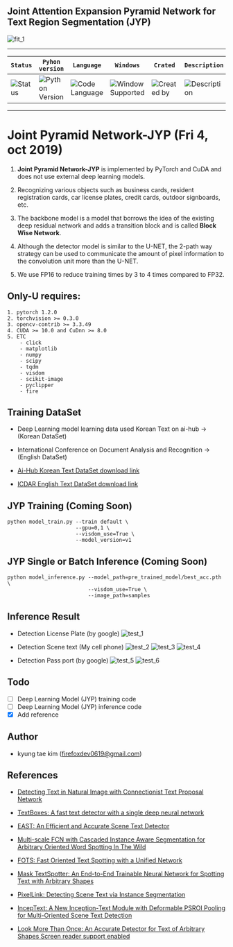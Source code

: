 ## Joint Attention Expansion Pyramid Network for Text Region Segmentation (JYP)

![fit_1](fig/test_6.png)

---

| **`Status`** | **`Pyhon version`** | **`Language`** | **`Windows`** | **`Crated`** | **`Description`** | **`build`** |
|---------------------|------------------|-------------------|---------------|---------------|---------------|---------------|
|![Status](https://img.shields.io/pypi/status/Django.svg) |![Python Version](https://img.shields.io/pypi/pyversions/Django.svg)|![Code Language](https://img.shields.io/badge/python3.6-100%25-red.svg)| ![Window Supported](https://img.shields.io/badge/supported-not-orange.svg) |![Created by](https://img.shields.io/badge/Sunday%2029%2C%20Sep%202019-hela.kim-ff69b4.svg)|![Description](https://img.shields.io/badge/TextDetection-Model-yellowgreen.svg)|![build](https://img.shields.io/circleci/token/YOURTOKEN/project/github/RedSparr0w/node-csgo-parser/master.svg)

---

# **Joint Pyramid Network-JYP (Fri 4, oct 2019)**

1. **Joint Pyramid Network-JYP** is implemented by PyTorch and CuDA and does not use external deep learning models.

2. Recognizing various objects such as business cards, resident registration cards, car license plates, credit cards, outdoor signboards, etc.

3. The backbone model is a model that borrows the idea of the existing deep residual network and adds a transition block and is called **Block Wise Network**.

4. Although the detector model is similar to the U-NET, the 2-path way strategy can be used to communicate the amount of pixel information to the convolution unit more than the U-NET.

5. We use FP16 to reduce training times by 3 to 4 times compared to FP32.


## Only-U requires:
    1. pytorch 1.2.0
    2. torchvision >= 0.3.0
    3. opencv-contrib >= 3.3.49
    4. CUDA >= 10.0 and CuDnn >= 8.0
    5. ETC
        - click
        - matplotlib
        - numpy
        - scipy
        - tqdm
        - visdom
        - scikit-image
        - pyclipper
        - fire
        
## Training DataSet
- Deep Learning model learning data used Korean Text on ai-hub -> (Korean DataSet)

- International Conference on Document Analysis and Recognition -> (English DataSet)

-  [Ai-Hub Korean Text DataSet download link](http://www.aihub.or.kr/content/495)

-  [ICDAR English Text DataSet download link](https://rrc.cvc.uab.es/?ch=15&com=downloads)

## JYP Training (Coming Soon)
```
python model_train.py --train default \
                      --gpu=0,1 \
                      --visdom_use=True \
                      --model_version=v1
```

## JYP Single or Batch Inference (Coming Soon)
```
python model_inference.py --model_path=pre_trained_model/best_acc.pth \
                          --visdom_use=True \
                          --image_path=samples
```

## Inference Result

 - Detection License Plate (by google)
 ![test_1](fig/test_1.png)
     
 - Detection Scene text (My cell phone)
 ![test_2](fig/test_3.png)
 ![test_3](fig/test_4.png)
 ![test_4](fig/test_5.png)
 
 - Detection Pass port (by google)
 ![test_5](fig/test_case_7.png)
 ![test_6](fig/test_case_8.png)
 

## Todo
 - [ ] Deep Learning Model (JYP) training code
 - [ ] Deep Learning Model (JYP) inference code
 - [X] Add reference

## Author
 - kyung tae kim (firefoxdev0619@gmail.com)
 
## References
- [Detecting Text in Natural Image with Connectionist Text Proposal Network](https://arxiv.org/abs/1609.03605)

- [TextBoxes: A fast text detector with a single deep neural network](https://arxiv.org/pdf/1611.06779.pdf)
- [EAST: An Efficient and Accurate Scene Text Detector](https://arxiv.org/abs/1704.03155)
- [Multi-scale FCN with Cascaded Instance Aware Segmentation for Arbitrary Oriented Word Spotting In The Wild](http://openaccess.thecvf.com/content_cvpr_2017/papers/He_Multi-Scale_FCN_With_CVPR_2017_paper.pdf)
- [FOTS: Fast Oriented Text Spotting with a Unified Network](https://arxiv.org/abs/1801.01671)
- [Mask TextSpotter: An End-to-End Trainable Neural Network for Spotting Text with Arbitrary Shapes](https://arxiv.org/abs/1807.02242)
- [PixelLink: Detecting Scene Text via Instance Segmentation](https://arxiv.org/pdf/1801.01315.pdf)
- [IncepText: A New Inception-Text Module with Deformable PSROI Pooling for Multi-Oriented Scene Text Detection](https://arxiv.org/pdf/1805.01167.pdf)
- [Look More Than Once: An Accurate Detector for Text of Arbitrary Shapes Screen reader support enabled](https://arxiv.org/pdf/1904.06535.pdf)